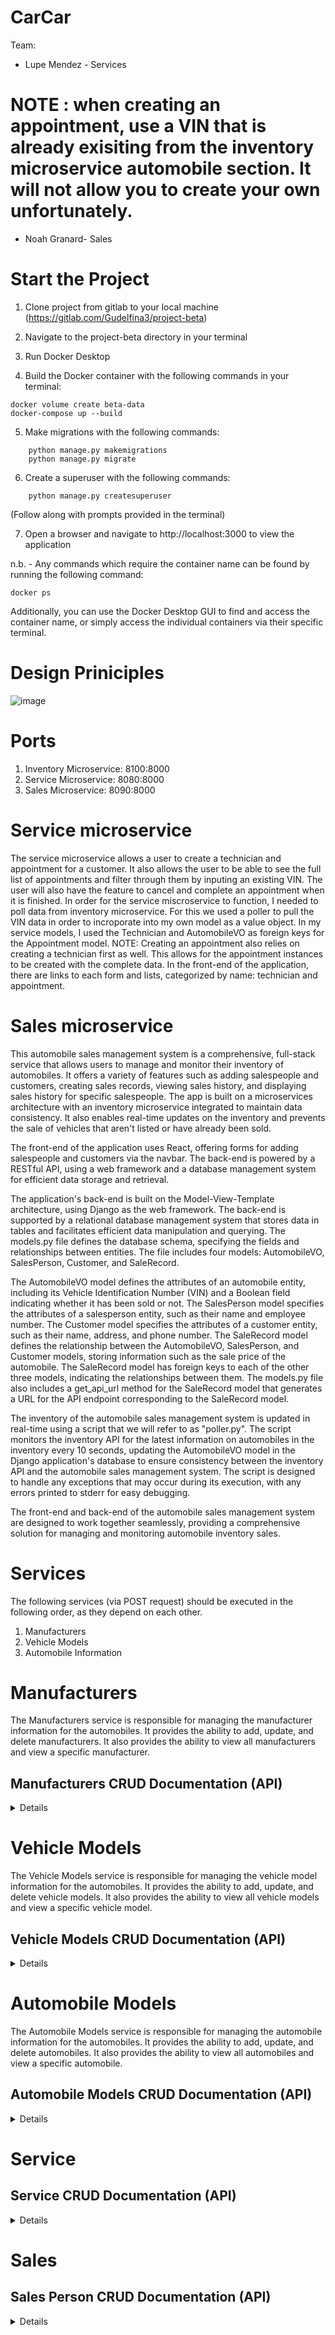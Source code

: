 # CarCar

Team:

* Lupe Mendez - Services
# NOTE : when creating an appointment, use a VIN that is already exisiting from the inventory microservice automobile section. It will not allow you to create your own unfortunately.


* Noah Granard- Sales

# Start the Project
1. Clone project from gitlab to your local machine (https://gitlab.com/Gudelfina3/project-beta)

2. Navigate to the project-beta directory in your terminal

3. Run Docker Desktop

4. Build the Docker container with the following commands in your terminal:
```
docker volume create beta-data
docker-compose up --build
```
5. Make migrations with the following commands:
```docker exec -it «api-container-name» bash
    python manage.py makemigrations
    python manage.py migrate
```
6. Create a superuser with the following commands:
```docker exec -it «api-container-name» bash
    python manage.py createsuperuser
```
(Follow along with prompts provided in the terminal)

7. Open a browser and navigate to http://localhost:3000 to view the application

n.b. - Any commands which require the container name can be found by running the following command:
```
docker ps

```
Additionally, you can use the Docker Desktop GUI to find and access the container name, or simply access the individual containers via their specific terminal.

# Design Priniciples
![image](https://i.imgur.com/q94m4wp.jpg)


# Ports

1. Inventory Microservice: 8100:8000
2. Service Microservice: 8080:8000
3. Sales Microservice: 8090:8000

# Service microservice

The service microservice allows a user to create a technician and appointment for a customer. It also allows the user to be able to see the full list of appointments and filter through them by inputing an existing VIN. The user will also have the feature to cancel and complete an appointment when it is finished. In order for the service miscroservice to function, I needed to poll data from inventory microservice. For this we used a poller to pull the VIN data in order to incroporate into my own model as a value object. In my service models, I used the Technician and AutomobileVO as foreign keys for the Appointment model. NOTE: Creating an appointment also relies on creating a technician first as well. This allows for the appointment instances to be created with the complete data. In the front-end of the application, there are links to each form and lists, categorized by name: technician and appointment.
# Sales microservice

This automobile sales management system is a comprehensive, full-stack service that allows users to manage and monitor their inventory of automobiles. It offers a variety of features such as adding salespeople and customers, creating sales records, viewing sales history, and displaying sales history for specific salespeople. The app is built on a microservices architecture with an inventory microservice integrated to maintain data consistency. It also enables real-time updates on the inventory and prevents the sale of vehicles that aren't listed or have already been sold.

The front-end of the application uses React, offering forms for adding salespeople and customers via the navbar. The back-end is powered by a RESTful API, using a web framework and a database management system for efficient data storage and retrieval.

The application's back-end is built on the Model-View-Template architecture, using Django as the web framework. The back-end is supported by a relational database management system that stores data in tables and facilitates efficient data manipulation and querying. The models.py file defines the database schema, specifying the fields and relationships between entities. The file includes four models: AutomobileVO, SalesPerson, Customer, and SaleRecord.

The AutomobileVO model defines the attributes of an automobile entity, including its Vehicle Identification Number (VIN) and a Boolean field indicating whether it has been sold or not. The SalesPerson model specifies the attributes of a salesperson entity, such as their name and employee number. The Customer model specifies the attributes of a customer entity, such as their name, address, and phone number. The SaleRecord model defines the relationship between the AutomobileVO, SalesPerson, and Customer models, storing information such as the sale price of the automobile. The SaleRecord model has foreign keys to each of the other three models, indicating the relationships between them. The models.py file also includes a get_api_url method for the SaleRecord model that generates a URL for the API endpoint corresponding to the SaleRecord model.

The inventory of the automobile sales management system is updated in real-time using a script that we will refer to as "poller.py". The script monitors the inventory API for the latest information on automobiles in the inventory every 10 seconds, updating the AutomobileVO model in the Django application's database to ensure consistency between the inventory API and the automobile sales management system. The script is designed to handle any exceptions that may occur during its execution, with any errors printed to stderr for easy debugging.

The front-end and back-end of the automobile sales management system are designed to work together seamlessly, providing a comprehensive solution for managing and monitoring automobile inventory sales.

# Services

The following services (via POST request) should be executed in the following order, as they depend on each other.
1. Manufacturers
2. Vehicle Models
3. Automobile Information

# Manufacturers
The Manufacturers service is responsible for managing the manufacturer information for the automobiles. It provides the ability to add, update, and delete manufacturers. It also provides the ability to view all manufacturers and view a specific manufacturer.

## Manufacturers CRUD Documentation (API)
<details>

# Create a manufacturer
POST request to http://localhost:8100/api/manufacturers/ with the following JSON body:
```
{
    "name": "Toyota",
}
```
Returns
```
{
    "href": "/api/manufacturers/1",
    "id": 1,
    "name": "Toyota",
}
```

### List all manufacturers
GET request to http://localhost:8100/api/manufacturers/ - no body required.

Returns
```
{
	"href": "/api/manufacturers/1/",
	"id": 1,
	"name": "Toyota"
}
```
### Get a specific manufacturer
GET request to http://localhost:8100/api/manufacturers/1/ - no body required. The number at the end of the URL is the ID of the manufacturer you want to retrieve.

Returns
```
{
    "href": "/api/manufacturers/1/",
    "id": 1,
    "name": "Toyota"
}
```
### Update a manufacturer
PUT request to http://localhost:8100/api/manufacturers/1/ with the following JSON body. The number at the end of the URL is the ID of the manufacturer you want to update:

```
{
    "name": "Ford"
}
```

Returns
```
{
    "href": "/api/manufacturers/1/",
    "id": 1,
    "name": "Ford"
}
```

### Delete a manufacturer
DELETE request to http://localhost:8100/api/manufacturers/1/ - no body required. The number at the end of the URL is the ID of the manufacturer you want to delete.

Returns
```
{
	"id": null,
	"name": "Ford"
}
```
</details>


# Vehicle Models
The Vehicle Models service is responsible for managing the vehicle model information for the automobiles. It provides the ability to add, update, and delete vehicle models. It also provides the ability to view all vehicle models and view a specific vehicle model.

## Vehicle Models CRUD Documentation (API)
<details>

### Create a vehicle model
POST request to http://localhost:8100/api/models/ with the following JSON body:

```
{
    "name": "CHRYSLER 300C SRT-8",
    "picture_url": "https://cdn.drivingline.com/media/2323560/300-srt-10.jpg?quality=70&mode=pad&copymetadata=true&w=1130"
    "manufacturer_id": 1
}
```

Returns
```{
	"href": "/api/models/1/",
	"id": 1,
	"name": "CHRYSLER 300C SRT-8",
	"picture_url": "https://cdn.drivingline.com/media/2323560/300-srt-10.jpg?quality=70&mode=pad&copymetadata=true&w=1130",
	"manufacturer": {
		"href": "/api/manufacturers/1/",
		"id": 1,
		"name": "Chrysler"
	}
}
```

### List all vehicle models
GET request to http://localhost:8100/api/models/ - no body required.

Returns
```
{
	"models": [
		{
			"href": "/api/models/1/",
			"id": 1,
			"name": "CHRYSLER 300C SRT-8",
			"picture_url": "https://cdn.drivingline.com/media/2323560/300-srt-10.jpg?quality=70&mode=pad&copymetadata=true&w=1130",
			"manufacturer": {
				"href": "/api/manufacturers/1/",
				"id": 1,
				"name": "Chrysler"
			}
		}
	]
}
```

### Get a specific vehicle model
GET request to http://localhost:8100/api/models/1/ - no body required. The number at the end of the URL is the ID of the vehicle model you want to retrieve.

Returns
```
{
	"href": "/api/models/1/",
	"id": 1,
	"name": "CHRYSLER 300C SRT-8",
	"picture_url": "https://cdn.drivingline.com/media/2323560/300-srt-10.jpg?quality=70&mode=pad&copymetadata=true&w=1130",
	"manufacturer": {
		"href": "/api/manufacturers/3/",
		"id": 3,
		"name": "Chrysler"
	}
}
```

### Update a vehicle model
PUT request to http://localhost:8100/api/models/1/ with the following JSON body. The number at the end of the URL is the ID of the vehicle model you want to update:

```
{
    "name": "CHRYSLER 500C SRT-10",
    "picture_url": "https://cdn.drivingline.com/media/2323560/300-srt-10.jpg?quality=70&mode=pad&copymetadata=true&w=1130"
    "manufacturer_id": 1
}
```

Returns
```
{
    "href": "/api/models/1/",
    "id": 1,
    "name": "CHRYSLER 500C SRT-10",
    "picture_url": "https://cdn.drivingline.com/media/2323560/300-srt-10.jpg?quality=70&mode=pad&copymetadata=true&w=1130",
    "manufacturer": {
        "href": "/api/manufacturers/1/",
        "id": 1,
        "name": "Chrysler"
    }
}
```

### Delete a vehicle model
DELETE request to http://localhost:8100/api/models/1/ - no body required. The number at the end of the URL is the ID of the vehicle model you want to delete.

Returns
```
{
	"id": null,
	"name": "CHRYSLER 500C SRT-10",
	"picture_url": "https://cdn.drivingline.com/media/2323560/300-srt-10.jpg?quality=70&mode=pad&copymetadata=true&w=1130",
	"manufacturer": {
		"href": "/api/manufacturers/1/",
		"id": 1,
		"name": "Chrysler"
	}
}
```
</details>

# Automobile Models
The Automobile Models service is responsible for managing the automobile information for the automobiles. It provides the ability to add, update, and delete automobiles. It also provides the ability to view all automobiles and view a specific automobile.

## Automobile Models CRUD Documentation (API)
<details>

### Create an Automobile model
POST request to http://localhost:8100/api/automobiles/ with the following JSON body:

```
{
  "color": "yellow",
  "year": 2083,
  "vin": "3C3CC5FB2AN120888",
  "model_id": 1
}
```

Returns
```
{
    "href": "/api/automobiles/3C3CC5FB2AN120888/",
    "id": 1,
    "color": "Yellow",
    "year": 2083,
    "vin": "3C3CC5FB2AN120888",
    "model": {
        "href": "/api/models/1/",
        "id": 1,
        "name": "CHRYSLER 500C SRT-10",
        "picture_url": "https://cdn.drivingline.com/media/2323560/300-srt-10.jpg?quality=70&mode=pad&copymetadata=true&w=1130",
        "manufacturer": {
            "href": "/api/manufacturers/1/",
            "id": 1,
            "name": "Chrysler"
        }
    }
}
```

## NOTE - All VINs must be unique. If you try to create an automobile with a VIN that already exists, you will get an error. Additionally, the VIN can be up to 17 characters long.

### Get list of Automobiles
GET request to http://localhost:8100/api/automobiles/ - no body required:


Returns
```
{
	"autos": [
		{
			"href": "/api/automobiles/3C3CC5FB2AN120888/",
			"id": 1,
			"color": "Yellow",
			"year": 2083,
			"vin": "3C3CC5FB2AN120888",
			"model": {
				"href": "/api/models/1/",
				"id": 1,
				"name": "CHRYSLER 500C SRT-10",
				"picture_url": "https://cdn.drivingline.com/media/2323560/300-srt-10.jpg?quality=70&mode=pad&copymetadata=true&w=1130",
				"manufacturer": {
					"href": "/api/manufacturers/1/",
					"id": 1,
					"name": "Chrysler"
				}
			}
		},
    ]
}
```

### Get specific Automobile model
GET request to http://localhost:8100/api/automobiles/3C3CC5FB2AN120888/ - no body required. The string at the end of the URL is the VIN of the automobile you would like to get the details about.

Returns
```
{
	"href": "/api/automobiles/3C3CC5FB2AN120888/",
	"id": 1,
	"color": "Yellow",
	"year": 2083,
	"vin": "3C3CC5FB2AN120888",
	"model": {
		"href": "/api/models/1/",
		"id": 1,
		"name": "CHRYSLER 500C SRT-10",
		"picture_url": "https://upload.wikimedia.org/wikipedia/commons/thumb/7/71/Chrysler_Sebring_front_20090302.jpg/320px-Chrysler_Sebring_front_20090302.jpg",
		"manufacturer": {
			"href": "/api/manufacturers/1/",
			"id": 1,
			"name": "Chrysler"
		}
	}
}
```

### Update Automobile model
PUT request to http://localhost:8100/api/automobiles/3C3CC5FB2AN120888/ with the following JSON body. The string at the end of the URL is the automobile's VIN:

```
{
  "color": "Red",
  "year": 2013
}
```

Returns
```
{
	"href": "/api/automobiles/3C3CC5FB2AN120888/",
	"id": 1,
	"color": "Red",
	"year": 2013,
	"vin": "3C3CC5FB2AN120888",
	"model": {
		"href": "/api/models/1/",
		"id": 1,
		"name": "CHRYSLER 500C SRT-10",
		"picture_url": https://cdn.drivingline.com/media/2323560/300-srt-10.jpg?quality=70&mode=pad&copymetadata=true&w=1130",
		"manufacturer": {
			"href": "/api/manufacturers/1/",
			"id": 1,
			"name": "Chrysler"
		}
	}
}
```

### Delete a specific Automobile model
DELETE request to http://localhost:8100/api/automobiles/3C3CC5FB2AN120888/ - no body required. The string at the end is the automobile's VIN you would like to delete.

Returns
```
{
	"href": "/api/automobiles/3C3CC5FB2AN120888/",
	"id": null,
	"color": "Red",
	"year": 2013,
	"vin": "3C3CC5FB2AN120888",
	"model": {
		"href": "/api/models/1/",
		"id": 1,
		"name": "CHRYSLER 500C SRT-10",
		"picture_url": "https://cdn.drivingline.com/media/2323560/300-srt-10.jpg?quality=70&mode=pad&copymetadata=true&w=1130",
		"manufacturer": {
			"href": "/api/manufacturers/1/",
			"id": 1,
			"name": "Chrysler"
		}
	}
}
```
</details>

# Service

## Service CRUD Documentation (API)
<details>

### Create a Technician
POST request from http://localhost:8080/api/technicians/ with the following JSON body:

```
{
	"employee_name": "Bill",
	"employee_id": "1"
}
```

Returns
```
{
	"href": "/api/technicians/1/",
	"employee_name": "Bill",
	"employee_id": "1"
}
```

### Get Technician list
GET request to http://localhost:8080/api/technicians/ - no JSON body required:

Returns
```
{
    "technicians": [
        {
            "href": "/api/technicians/1/",
            "employee_name": "Bill",
            "employee_id": 1
        },
    ]
}
```

### Get specific Technician
GET request to http://localhost:8080/api/technicians/1/ - the number at the end is the ID of technician. No JSON body required:

Returns
```
{
	"href": "/api/technicians/1/",
	"employee_name": "Bill",
	"employee_id": 1
}
```

### Delete specific Technician
DELETE request to http://localhost:8080/api/technicians/1/ - the number at the end is the ID of technician. No JSON body required:

Returns
```
* first send

{
	"deleted": true
}

 * second send

{
	"deleted": false
}
```
## Appointment CRUD Documentation (API)
### Create Appointment
POST request to http://localhost:8080/api/appointments/ with the JSON body:

```
{
	"owner_name" : "Sam",
	"vin": "3C3CC5FB2AN120888",
	"date": "2023-08-03",
	"time": "13:00",
	"reason": "squeaky tire",
	"technician": 1
}
```

Returns
```
{
	"href": "/api/appointments/1/",
	"owner_name": "Sam",
	"date": "2023-03-08",
	"time": "22:05:59.263104",
	"reason": "squeaky tire",
	"vin": {
		"vin": "3C3CC5FB2AN120888",
		"import_href": "/api/automobiles/3C3CC5FB2AN120888/"
	},
	"technician": {
		"href": "/api/technicians/1/",
		"employee_name": "Bill",
		"employee_id": 1
	}
}
```

### List Appointments
GET request to http://localhost:8080/api/appointments/ - no JSON body required:

Returns
```
{
"appointments": [
    {
    "owner_name": "Sam",
    "date": "2023-03-08",
    "time": "22:05:59.263104",
    "reason": "squeaky tire",
    "id": 4,
    "completed": false,
    "vin": {
        "vin": "3C3CC5FB2AN120888",
        "import_href": "/api/automobiles/3C3CC5FB2AN120888/"
    },
    "technician": {
        "href": "/api/technicians/1/",
        "employee_name": "Bill",
        "employee_id": 1
    }
    }
    ]
}
```
### Get specific Appointment
GET request from http://localhost:8080/api/appointments/1/ - the number at the end is the ID of the appointment. No JSON body required.

Returns
```
{
	"owner_name": "Sam",
    "date": "2023-03-08",
    "time": "22:05:59.263104",
    "reason": "squeaky tire",
    "id": 4,
    "completed": false,
    "vin": {
        "vin": "3C3CC5FB2AN120888",
        "import_href": "/api/automobiles/3C3CC5FB2AN120888/"
    },
    "technician": {
        "href": "/api/technicians/1/",
        "employee_name": "Bill",
        "employee_id": 1
    }
}
```

### Update specific Appointment
PUT request to http://localhost:8080/api/appointments/1/ - the number at the end is the ID of the appointment. The following JSON body is:

```
{
	"completed": true
}
```

Returns
```
{
	"owner_name": "Sam",
    "date": "2023-03-08",
    "time": "22:05:59.263104",
    "reason": "squeaky tire",
    "id": 4,
    "completed": true,
    "vin": {
        "vin": "3C3CC5FB2AN120888",
        "import_href": "/api/automobiles/3C3CC5FB2AN120888/"
    },
    "technician": {
        "href": "/api/technicians/1/",
        "employee_name": "Bill",
        "employee_id": 1
    }
}
```

### Delete a specific Appointment
DELETE request to http://localhost:8080/api/appointments/1/ - the number at the is the ID of the appointment. No JSON body required.

Returns
```
* first send

{
	"deleted": true
}

 * second send

{
	"deleted": false
}
```
</details>

# Sales

## Sales Person CRUD Documentation (API)
<details>

# Create Sales Person
POST request to http://localhost:8090/api/sales-person/ with the following JSON body:

```
{
  "name": "Dan",
  "employee_number": 1
}
```

Returns
```
{
    "name": "Dan",
    "employee_number": 1,
    "id": 1,
}
```

### Get list of Sales Persons
GET request to http://localhost:8090/api/sales-person/ - no body required:

Returns
```
{
	"sales_person": [
		{
			"name": "Dan",
			"employee_number": 1,
			"id": 1
		}
    ]
}
```

## Customer CRUD Documentation (API)

### Create Customer
POST request to http://localhost:8090/api/customer/ with the following JSON body:

```
{
  "name": "John",
  "Address": 123 HackReactor Way",
  "phone_number": "123-456-7890",
}
```

Returns
```
{
    "name": "John",
    "Address": 123 HackReactor Way",
    "phone_number": "123-456-7890",
    "id": 1,
}
```

### Get list of Customers
GET request to http://localhost:8090/api/customer/ - no body required:

Returns
```
{
    "customer": [
        {
            "name": "John",
            "Address": 123 HackReactor Way",
            "phone_number": "123-456-7890",
            "id": 1
        }
    ]
}
```

## Sale Record CRUD Documentation (API)

### Create Sale Record
POST request to http://localhost:8090/api/sale-record/ with the following JSON body:

```
{
 "automobile": "3C3CC5FB2AN120888",
    "sales_person": 1,
    "customer": 1,
    "sale_price": "$10,000"
}
```

Returns
```
{
	"sale_record": {
		"sales_person": {
			"name": "Dan",
			"employee_number": 1,
			"id": 1
		},
		"customer": {
			"name": "CHRYSLER 500C SRT-10",
			"address": "123 HackReactor Way",
			"phone_number": 123-456-7890",
			"id": 1
		},
		"sale_price": "$10,000",
		"id": 1,
		"vin": "3C3CC5FB2AN120888",
		"employee_number": 1
	}
}
```
</details>
